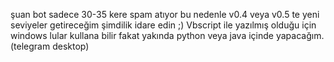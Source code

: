 şuan bot sadece 30-35 kere spam atıyor bu nedenle v0.4 veya v0.5 te yeni seviyeler getireceğim şimdilik idare edin ;)
Vbscript ile yazılmış olduğu için windows lular kullana bilir fakat yakında python veya java içinde yapacağım.
(telegram desktop)
